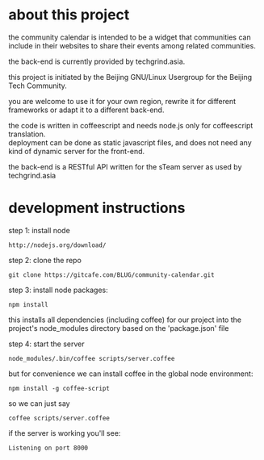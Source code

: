 about this project
==================

the community calendar is intended to be a widget that communities can include in their websites to share their events among related communities.

the back-end is currently provided by techgrind.asia.

this project is initiated by the Beijing GNU/Linux Usergroup for the Beijing Tech Community.

you are welcome to use it for your own region, rewrite it for different frameworks or adapt it to a different back-end.

the code is written in coffeescript and needs node.js only for coffeescript translation.  
deployment can be done as static javascript files, and does not need any kind of dynamic server for the front-end.

the back-end is a RESTful API written for the sTeam server as used by techgrind.asia


development instructions
========================

step 1: install node

    http://nodejs.org/download/



step 2: clone the repo

    git clone https://gitcafe.com/BLUG/community-calendar.git


step 3: install node packages:

    npm install

this installs all dependencies (including coffee) for our project into  the project's node_modules directory based on the 'package.json' file


step 4: start the server

    node_modules/.bin/coffee scripts/server.coffee


but for convenience we can install coffee in the global node environment:

    npm install -g coffee-script


so we can just say

    coffee scripts/server.coffee

if the server is working you'll see:

    Listening on port 8000
